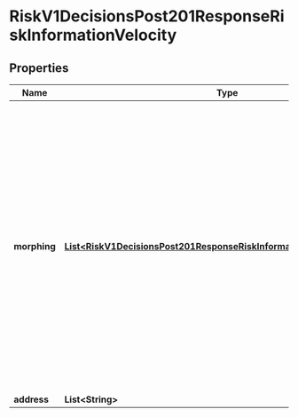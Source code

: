 
# RiskV1DecisionsPost201ResponseRiskInformationVelocity

## Properties
Name | Type | Description | Notes
------------ | ------------- | ------------- | -------------
**morphing** | [**List&lt;RiskV1DecisionsPost201ResponseRiskInformationVelocityMorphing&gt;**](RiskV1DecisionsPost201ResponseRiskInformationVelocityMorphing.md) | List of information codes triggered by the order. These information codes were generated when you created the order and product velocity rules and are returned so that you can associate them with the rules.  For all possible values, see the &#x60;decision_velocity_info&#x60; field description in the _Decision Manager Using the SCMP API Developer Guide_ on the [CyberSource Business Center.](https://ebc2.cybersource.com/ebc2/) Click **Decision Manager** &gt; **Documentation** &gt; **Guides** &gt; _Decision Manager Using the SCMP API Developer Guide_ (PDF link).  |  [optional]
**address** | **List&lt;String&gt;** |  |  [optional]



